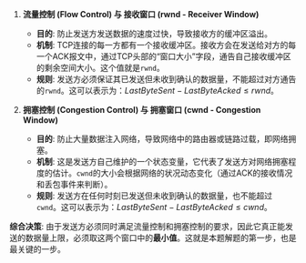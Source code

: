 1.  **流量控制 (Flow Control) 与 接收窗口 (rwnd - Receiver Window)**
    *   **目的**: 防止发送方发送数据的速度过快，导致接收方的缓冲区溢出。
    *   **机制**: TCP连接的每一方都有一个接收缓冲区。接收方会在发送给对方的每一个ACK报文中，通过TCP头部的“窗口大小”字段，通告自己接收缓冲区的剩余空间大小。这个值就是`rwnd`。
    *   **规则**: 发送方必须保证其已发送但未收到确认的数据量，不能超过对方通告的`rwnd`。这可以表示为：$LastByteSent - LastByteAcked \le rwnd$。

2.  **拥塞控制 (Congestion Control) 与 拥塞窗口 (cwnd - Congestion Window)**
    *   **目的**: 防止大量数据注入网络，导致网络中的路由器或链路过载，即网络拥塞。
    *   **机制**: 这是发送方自己维护的一个状态变量，它代表了发送方对网络拥塞程度的估计。`cwnd`的大小会根据网络的状况动态变化（通过ACK的接收情况和丢包事件来判断）。
    *   **规则**: 发送方在任何时刻已发送但未收到确认的数据量，也不能超过`cwnd`。这可以表示为：$LastByteSent - LastByteAcked \le cwnd$。

**综合决策**:
由于发送方必须同时满足流量控制和拥塞控制的要求，因此它真正能发送的数据量上限，必须取这两个窗口中的**最小值**。这就是本题解题的第一步，也是最关键的一步。